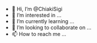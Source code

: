 - 👋 Hi, I’m @ChiakiSigi
- 👀 I’m interested in ...
- 🌱 I’m currently learning ...
- 💞️ I’m looking to collaborate on ...
- 📫 How to reach me ...

<!---
ChiakiSigi/ChiakiSigi is a ✨ special ✨ repository because its `README.md` (this file) appears on your GitHub profile.
You can click the Preview link to take a look at your changes.
--->
